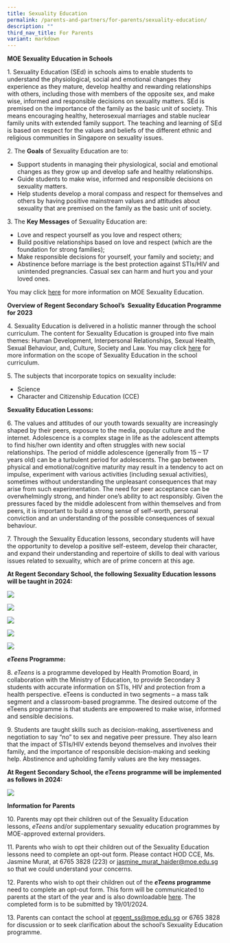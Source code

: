 ```yaml
---
title: Sexuality Education
permalink: /parents-and-partners/for-parents/sexuality-education/
description: ""
third_nav_title: For Parents
variant: markdown
---
```

**MOE&nbsp;Sexuality Education in Schools**

1\. Sexuality Education (SEd) in schools aims to enable students to understand the physiological, social and emotional changes they experience as they mature, develop healthy and rewarding relationships with others, including those with members of the opposite sex, and make wise, informed and responsible decisions on sexuality matters. SEd is premised on the importance of the family as the basic unit of society. This means encouraging healthy, heterosexual marriages and stable nuclear family units with extended family support. The teaching and learning of SEd is based on respect for the values and beliefs of the different ethnic and religious communities in Singapore on sexuality issues.

2\. The **Goals** of Sexuality Education are to:
*  Support students in managing their physiological, social and emotional changes as they grow up and develop safe and healthy relationships. 
*  Guide students to make wise, informed and responsible decisions on sexuality matters. 
*  Help students develop a moral compass and respect for themselves and others by having positive mainstream values and attitudes about sexuality that are premised on the family as the basic unit of society. 

3\. The **Key Messages** of Sexuality Education are:
*  Love and respect yourself as you love and respect others;
*  Build positive relationships based on love and respect (which are the foundation for strong families);
*  Make responsible decisions for yourself, your family and society; and
*  Abstinence before marriage is the best protection against STIs/HIV and unintended pregnancies. Casual sex can harm and hurt you and your loved ones.

You may click&nbsp;[here](https://go.gov.sg/moe-sexuality-education)&nbsp;for more information on MOE Sexuality Education.

**Overview of&nbsp;Regent Secondary School’s&nbsp;&nbsp;Sexuality Education Programme for 2023**

4\. Sexuality Education is delivered in a holistic manner through the school curriculum. The content for Sexuality Education is grouped into five main themes: Human Development, Interpersonal Relationships, Sexual Health, Sexual Behaviour, and, Culture, Society and Law. You may click&nbsp;[here](https://go.gov.sg/moe-sexuality-education-scope)&nbsp;for more information on the scope of Sexuality Education in the school curriculum.

5\. The subjects that incorporate topics on sexuality include:
* Science
* Character and Citizenship Education (CCE)

**Sexuality Education Lessons:**

6\. The values and attitudes of our youth towards sexuality are increasingly shaped by their peers, exposure to the media, popular culture and the internet. Adolescence is a complex stage in life as the adolescent attempts to find his/her own identity and often struggles with new social relationships. The period of middle adolescence (generally from 15 – 17 years old) can be a turbulent period for adolescents. The gap between physical and emotional/cognitive maturity may result in a tendency to act on impulse, experiment with various activities (including sexual activities), sometimes without understanding the unpleasant consequences that may arise from such experimentation. The need for peer acceptance can be overwhelmingly strong, and hinder one’s ability to act responsibly. Given the pressures faced by the middle adolescent from within themselves and from peers, it is important to build a strong sense of self-worth, personal conviction and an understanding of the possible consequences of sexual behaviour.

7\. Through the Sexuality Education lessons, secondary students will have the opportunity to develop a positive self-esteem, develop their character, and expand their understanding and repertoire of skills to deal with various issues related to sexuality, which are of prime concern at this age.

**At Regent Secondary School, the following Sexuality Education lessons will be taught in&nbsp;2024:**


![](/images/Sexuality%20Education/2024_SEd_Secondary_1.jpg)

![](/images/Sexuality%20Education/2024_SEd_Secondary_2.jpg)

![](/images/Sexuality%20Education/2024_SEd_Secondary_3.jpg)

![](/images/Sexuality%20Education/2024_SEd_Secondary_4.jpg)

![](/images/Sexuality%20Education/2024_SEd_Secondary_5.jpg)

***eTeens*&nbsp;Programme:**

8\. *eTeens* is a programme developed by Health Promotion Board, in collaboration with the Ministry of Education, to provide Secondary 3 students with accurate information on STIs, HIV and protection from a health perspective. eTeens is conducted in two segments – a mass talk segment and a classroom-based programme. The desired outcome of the eTeens programme is that students are empowered to make wise, informed and sensible decisions.

9\. Students are taught skills such as decision-making, assertiveness and negotiation to say “no” to sex and negative peer pressure. They also learn that the impact of STIs/HIV extends beyond themselves and involves their family, and the importance of responsible decision-making and seeking help. Abstinence and upholding family values are the key messages. 

**At Regent Secondary School, the&nbsp;_eTeens_&nbsp;programme will be implemented as follows in 2024:**

![](/images/Sexuality%20Education/2024_eTeens.jpg)

**Information for Parents**

10\. Parents may opt their children out of the Sexuality Education lessons,&nbsp;_eTeens_&nbsp;and/or supplementary sexuality education programmes by MOE-approved external providers.

11\. Parents who wish to opt their children out of the Sexuality Education lessons need to complete an opt-out form. Please contact HOD CCE, Ms. Jasmine Murat, at 6765 3828 (223) or jasmine_murat_haider@moe.edu.sg so that we could understand your concerns.  

12\. Parents who wish to opt their children out of the ***eTeens* programme** need to complete an opt-out form. This form will be communicated to parents at the start of the year and is also downloadable [here](/files/Item_12_Letterhead_2024_OPT_OUT_FORM_E_TEENS.pdf). The completed form is to be submitted by 19/01/2024.

13\. Parents can contact the school at [regent_ss@moe.edu.sg](mailto:regent_ss@moe.edu.sg) or 6765 3828 for discussion or to seek clarification about the school’s Sexuality Education programme.